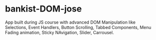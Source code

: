 # bankist-DOM-jose
App built during JS course with advanced DOM Manipulation like Selections, Event Handlers, Button Scrolling, Tabbed Components, Menu Fading animation, Sticky NAvigation, Slider, Carrousel.  
